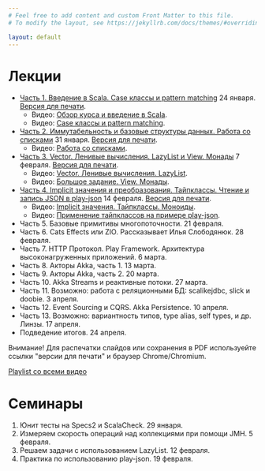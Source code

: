 ```yaml
---
# Feel free to add content and custom Front Matter to this file.
# To modify the layout, see https://jekyllrb.com/docs/themes/#overriding-theme-defaults

layout: default
---
```


# Лекции

* [Часть 1. Введение в Scala. Case классы и pattern matching](slides/day1.html) 24 января. [Версия для печати](slides/day1.html?print-pdf).
  * Видео: [Обзор курса и введение в Scala](https://www.youtube.com/watch?v=T-fIGEPSynM).
  * Видео: [Case классы и pattern matching](https://youtu.be/M5WeHhmawYQ).
* [Часть 2. Иммутабельность и базовые структуры данных. Работа со списками](slides/day2.html) 31 января. [Версия для печати](slides/day2.html?print-pdf).
  * Видео: [Работа со списками](https://youtu.be/1I1A5QUBy1k).
* [Часть 3. Vector. Ленивые вычисления. LazyList и View. Монады](slides/day3.html) 7 февраля. [Версия для печати](slides/day3.html?print-pdf).
  * Видео: [Vector. Ленивые вычисления. LazyList](https://youtu.be/BZ72l3UYQeo).
  * Видео: [Большое задание. View. Монады](https://youtu.be/Zye78QvxzIY).
* [Часть 4. Implicit значения и преобразования. Тайпклассы. Чтение и запись JSON в play-json](slides/day4.html) 14 февраля. [Версия для печати](slides/day4.html?print-pdf).
  * Видео: [Implicit значения. Тайпклассы. Моноиды](https://youtu.be/0Q2j6yZ0okQ).
  * Видео: [Применение тайпклассов на примере play-json](https://youtu.be/nEuVFosoxJE).
* Часть 5. Базовые примитивы многопоточности. 21 февраля.
* Часть 6. Cats Effects или ZIO. Рассказывает Илья Слободянюк. 28 февраля.
* Часть 7. HTTP Протокол. Play Framework. Архитектура высоконагруженных приложений. 6 марта.
* Часть 8. Акторы Akka, часть 1. 13 марта.
* Часть 9. Акторы Akka, часть 2. 20 марта.
* Часть 10. Akka Streams и реактивные потоки. 27 марта.
* Часть 11. Возможно: работа с реляционными БД: scalikejdbc, slick и doobie. 3 апреля.
* Часть 12. Event Sourcing и CQRS. Akka Persistence. 10 апреля.
* Часть 13. Возможно: вариантность типов, type alias, self types, и др. Линзы. 17 апреля.
* Подведение итогов. 24 апреля.

Внимание! Для распечатки слайдов или сохранения в PDF используейте ссылки "версии для печати" и браузер Chrome/Chromium.

[Playlist со всеми видео](https://www.youtube.com/playlist?list=PLr3MOSSJVvAFDW8sY3qbowgMa-eFplLcG)

# Семинары

1. Юнит тесты на Specs2 и ScalaCheck. 29 января.
2. Измеряем скорость операций над коллекциями при помощи JMH. 5 февраля.
3. Решаем задачи с использованием LazyList. 12 февраля.
4. Практика по использованию play-json. 19 февраля.
